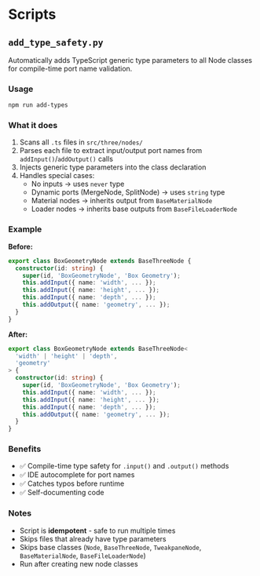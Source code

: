 # Scripts

## `add_type_safety.py`

Automatically adds TypeScript generic type parameters to all Node classes for compile-time port name validation.

### Usage

```bash
npm run add-types
```

### What it does

1. Scans all `.ts` files in `src/three/nodes/`
2. Parses each file to extract input/output port names from `addInput()`/`addOutput()` calls
3. Injects generic type parameters into the class declaration
4. Handles special cases:
   - No inputs → uses `never` type
   - Dynamic ports (MergeNode, SplitNode) → uses `string` type
   - Material nodes → inherits output from `BaseMaterialNode`
   - Loader nodes → inherits base outputs from `BaseFileLoaderNode`

### Example

**Before:**

```typescript
export class BoxGeometryNode extends BaseThreeNode {
  constructor(id: string) {
    super(id, 'BoxGeometryNode', 'Box Geometry');
    this.addInput({ name: 'width', ... });
    this.addInput({ name: 'height', ... });
    this.addInput({ name: 'depth', ... });
    this.addOutput({ name: 'geometry', ... });
  }
}
```

**After:**

```typescript
export class BoxGeometryNode extends BaseThreeNode<
  'width' | 'height' | 'depth',
  'geometry'
> {
  constructor(id: string) {
    super(id, 'BoxGeometryNode', 'Box Geometry');
    this.addInput({ name: 'width', ... });
    this.addInput({ name: 'height', ... });
    this.addInput({ name: 'depth', ... });
    this.addOutput({ name: 'geometry', ... });
  }
}
```

### Benefits

- ✅ Compile-time type safety for `.input()` and `.output()` methods
- ✅ IDE autocomplete for port names
- ✅ Catches typos before runtime
- ✅ Self-documenting code

### Notes

- Script is **idempotent** - safe to run multiple times
- Skips files that already have type parameters
- Skips base classes (`Node`, `BaseThreeNode`, `TweakpaneNode`, `BaseMaterialNode`, `BaseFileLoaderNode`)
- Run after creating new node classes
